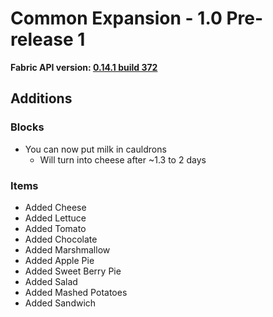 # Common Expansion - 1.0 Pre-release 1
**Fabric API version: [0.14.1 build 372](https://www.curseforge.com/minecraft/mc-mods/fabric-api/files/2993273)**

## **Additions**
### **Blocks**
+ You can now put milk in cauldrons
  + Will turn into cheese after \~1.3 to 2 days

### **Items**
+ Added Cheese
+ Added Lettuce
+ Added Tomato
+ Added Chocolate
+ Added Marshmallow
+ Added Apple Pie
+ Added Sweet Berry Pie
+ Added Salad
+ Added Mashed Potatoes
+ Added Sandwich